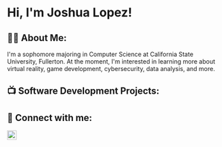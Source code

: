 <h1>Hi, I'm Joshua Lopez!

<h2>👨‍💻 About Me: </h2>
I'm a sophomore majoring in Computer Science at California State University, Fullerton. At the moment, I'm interested in learning more about virtual reality, game development, cybersecurity, data analysis, and more.


<h2>📺 Software Development Projects:  </h2>


<h2> 🤳 Connect with me:</h2>

[<img align="left" alt="https://www.linkedin.com/in/joshua-lopez-811758252/" width="22px" src="https://cdn.jsdelivr.net/npm/simple-icons@v3/icons/linkedin.svg" />][linkedin]



[linkedin]: https://www.linkedin.com/in/joshua-lopez-811758252/

